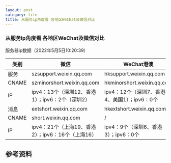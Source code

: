 ```yaml
---
layout: post
category: life
title: 从服务ip角度看 各地区WeChat及微信对比
---
```


### 从服务ip角度看 各地区WeChat及微信对比

服务器ip数据（2022年5月5日10:20:39）

| 类别  | 微信                                              | WeChat港澳                                   | WeChat其他                               |
| ----- | ------------------------------------------------- | -------------------------------------------- | ---------------------------------------- |
| 服务  | szsupport.weixin.qq.com                           | hksupport.weixin.qq.com                      | support.wechat.com                       |
| CNAME | szminorshort.weixin.qq.com                        | hkminorshort.weixin.qq.com                   | sgminorshort.wechat.com                  |
| IP    | ipv4：13个（深圳12、香港1）；ipv6：2个（深圳2）   | ipv4：12个（深圳7、香港4、美国1）；ipv6：0个 | ipv4：2个（新加坡2）；ipv6：2个（上海2） |
| 消息  | extshort.weixin.qq.com                            | hkextshort.weixin.qq.com                     | sgshort.wechat.com                       |
| CNAME | short.weixin.qq.com                               | /                                            | /                                        |
| IP    | ipv4：21个（上海19、香港2）；ipv6：16个（上海16） | ipv4：9个（深圳6、香港3）；ipv6：0个         | ipv4：2个（新加坡2）；ipv6：2个（上海2） |




## 参考资料

[分享一下近一年的欧盟 WeChat 账号与微信账号的使用与功能区别]: https://telegra.ph/%E5%88%86%E4%BA%AB%E4%B8%80%E4%B8%8B%E8%BF%91%E4%B8%80%E5%B9%B4%E7%9A%84%E6%AC%A7%E7%9B%9F-WeChat-%E8%B4%A6%E5%8F%B7%E4%B8%8E%E5%BE%AE%E4%BF%A1%E8%B4%A6%E5%8F%B7%E7%9A%84%E4%BD%BF%E7%94%A8%E4%B8%8E%E5%8A%9F%E8%83%BD%E5%8C%BA%E5%88%AB-03-08-2
[WeChat是一種生活方式]: https://telegra.ph/WeChat%E6%98%AF%E4%B8%80%E7%A8%AE%E7%94%9F%E6%B4%BB%E6%96%B9%E5%BC%8F-11-03-2

